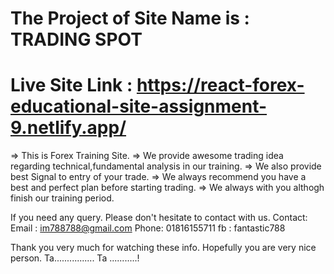 # The Project of Site Name is : TRADING SPOT 
# Live Site Link : https://react-forex-educational-site-assignment-9.netlify.app/


=> This is Forex  Training Site.
=> We provide awesome trading idea regarding technical,fundamental analysis in our training.
=> We also provide best Signal to entry of your trade.
=> We always recommend you have a best and perfect plan before starting trading.
=> We always with you althogh finish our training period.


If you need any query. Please don't hesitate to contact with us.
Contact: 
Email : im788788@gmail.com
Phone: 01816155711
fb : fantastic788

Thank you very much for watching these info. Hopefully you are very nice person.
Ta................ Ta ...........!